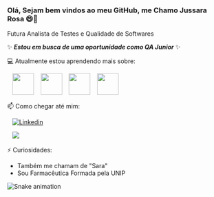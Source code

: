 ### Olá, Sejam bem vindos ao meu GitHub, me Chamo Jussara Rosa 😄👋
Futura Analista de Testes e Qualidade de Softwares

✨ ***Estou em busca de uma oportunidade como QA Junior*** ✨

💻 Atualmente estou aprendendo mais sobre:

<div style="display: inline">
  &nbsp;&nbsp;&nbsp;<img widht="50" height="50" src="https://cdn.jsdelivr.net/gh/devicons/devicon/icons/java/java-original.svg" />
  &nbsp;&nbsp;&nbsp;<img widht="50" height="50" src="https://cdn.jsdelivr.net/gh/devicons/devicon/icons/vscode/vscode-original-wordmark.svg" />
  &nbsp;&nbsp;&nbsp;<img widht="50" height="50" src="https://cdn.jsdelivr.net/gh/devicons/devicon/icons/mysql/mysql-original-wordmark.svg" />
  &nbsp;&nbsp;&nbsp;<img widht="50" height="50" src="https://cdn.jsdelivr.net/gh/devicons/devicon/icons/cucumber/cucumber-plain-wordmark.svg" />
  
  
  </div>

📫 Como chegar até mim:

&nbsp;&nbsp;&nbsp;[![Linkedin](https://img.shields.io/badge/linkedin-%230077B5.svg?style=for-the-badge&logo=Linkedin&logoColor=white)](https://linkedin.com/in/jussara-rosa)&nbsp;&nbsp;&nbsp;

&nbsp;&nbsp;&nbsp;<a href = "mailto:jussarar308@gmail.com"><img src="https://img.shields.io/badge/Gmail-D14836?style=for-the-badge&logo=gmail&logoColor=white" target="_blank"></a>

⚡ Curiosidades:
- Também me chamam de "Sara"
- Sou Farmacêutica Formada pela UNIP

![Snake animation](https://github.com/jussararosaqa/jussararosaqa/blob/output/github-contribution-grid-snake.svg)
